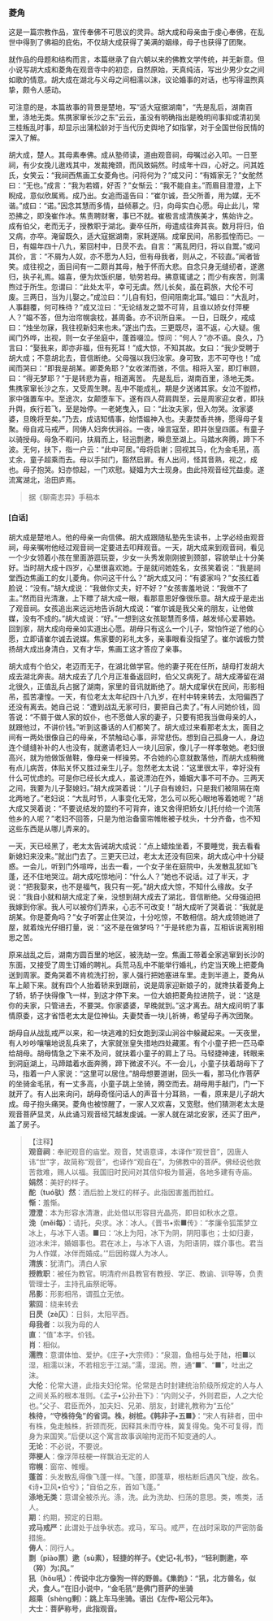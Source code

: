 <script type="text/javascript">
    var head = document.getElementsByTagName('head')[0];
    cssURL = '/public/liao.css';
    linkTag = document.createElement('link');
    linkTag.href = cssURL;
    linkTag.setAttribute('type','text/css');
    linkTag.setAttribute('rel','stylesheet');
    head.appendChild(linkTag);
</script>
### 菱角

这是一篇宗教作品，宣传奉佛不可思议的灵异。胡大成和母亲由于虔心奉佛，在乱世中得到了佛祖的庇佑，不仅胡大成获得了美满的姻缘，母子也获得了团聚。

就作品的母题和结构而言，本篇继承了自六朝以来的佛教文学传统，并无新意。但小说写胡大成和菱角在观音寺中的初恋，自然原始，天真纯洁，写出少男少女之间如歌的情意。胡大成在湖北与义母之间相濡以沫，议论婚事的对话，也写得温煦真挚，颇令人感动。

可注意的是，本篇故事的背景是楚地，写“适大寇据湖南”，“先是乱后，湖南百里，涤地无类。焦携家窜长沙之东”云云，虽没有明确指出是晚明间事抑或清初吴三桂叛乱时事，却显示出蒲松龄对于当代历史舆地了如指掌，对于全国世俗民情的深入了解。

胡大成，楚人。其母素奉佛。成从塾师读，道由观音祠，母嘱过必入叩。一日至祠，有少女挽儿遨戏其中，发裁掩颈，而风致娟然。时成年十四，心好之。问其姓氏，女笑云：“我祠西焦画工女菱角也。问将何为？”成又问：“有婿家无？”女酡然曰：“无也。”成言：“我为若婿，好否？”女惭云：“我不能自主。”而眉目澄澄，上下睨成，意似欣属焉。成乃出。女追而遥告曰：“崔尔诚，吾父所善，用为媒，无不谐。”成曰：“诺。”因念其慧而多情，益倾慕之。归，向母实白心愿。母止此儿，常恐拂之，即浼崔作冰。焦责聘财奢，事已不就。崔极言成清族美才，焦始许之。
成有伯父，老而无子，授教职于湖北。妻卒任所，母遣成往奔其丧。数月将归，伯又病，亦卒。淹留既久，适大寇据湖南，家耗遂隔。成窜民间，吊影孤惶而已。一日，有媪年四十八九，萦回村中，日昃不去。自言：“离乱罔归，将以自鬻。”或问其价，言：“不屑为人奴，亦不愿为人妇，但有母我者，则从之，不较直。”闻者皆笑。成往视之，面目间有一二颇肖其母，触于怀而大悲。自念只身无缝纫者，遂邀归，执子礼焉。媪喜，便为炊饭织屡，劬劳若母。拂意辄谴之；而少有疾苦，则濡煦过于所生。忽谓曰：“此处太平，幸可无虞。然儿长矣，虽在羁旅，大伦不可废。三两日，当为儿娶之。”成泣曰：“儿自有妇，但间阻南北耳。”媪曰：“大乱时，人事翻覆，何可株待？”成又泣曰：“无论结发之盟不可背，且谁以娇女付萍梗人？”媪不答，但为治帘幌衾枕，甚周备。亦不识所自来。
一日，日既夕，戒成曰：“烛坐勿寐，我往视新妇来也未。”遂出门去。三更既尽，温不返，心大疑。俄闻门外哗，出视，则一女子坐庭中，蓬首啜泣。惊问：“何人？”亦不语。良久，乃言曰：“娶我来，即亦非福，但有死耳！”成大惊，不知其故。女曰：“我少受聘于胡大成；不意胡北去，音信断绝。父母强以我归汝家。身可致，志不可夺也！”成闻而哭曰：“即我是胡某。卿菱角耶？”女收涕而骇，不信。相将入室，即灯审顾，曰：“得无梦耶？”于是转悲为喜，相道离苦。
先是乱后，湖南百里，涤地无类。焦携家窜长沙之东，又受周生聘。乱中不能成礼，期是夕送诸其家。女泣不盥栉，家中强置车中。至途次，女颠堕车下。遂有四人荷肩舆至，云是周家迎女者，即扶升舆，疾行若飞，至是始停。一老姥曳入，曰：“此汝夫家，但入勿哭。汝家婆婆，旦晚将至矣。”乃去，成诘知情事，始悟媪神入也。夫妻焚香共祷，愿得母子复聚。母自戎马戒严，同俦人妇奔伏涧谷。一夜，噪言寇至，即并张皇四匿。有童子以骑授母。母急不暇问，扶肩而上，轻迅剽遬，瞬息至湖上。马踏水奔腾，蹄下不波。无何，扶下，指一户云：“此中可居。”母将启谢；回视其马，化为金毛犼，高丈余，童子超乘而去。母以手挝门，豁然启扉。有人出问，怪其音熟，视之，成也。母子抱哭。妇亦惊起，一门欢慰。疑媪为大士现身。由此持观音经咒益虔。遂流寓湖北，治田庐焉。

</section>

> 据《聊斋志异》手稿本

#### [白话]
<aside>

胡大成是楚地人。他的母亲一向信佛。胡大成跟随私塾先生读书，上学必经由观音祠，母亲嘱咐他经过观音祠一定要进去叩拜观音。一天，胡大成来到观音祠，看见一个少女领着小孩在里面游逛玩耍，少女一头秀发刚刚披到颈部，容貌举止十分美好。当时胡大成十四岁，心里很喜欢她。于是就问她姓名，女孩笑着说：“我是祠堂西边焦画工的女儿菱角。你问这干什么？”胡大成又问：“有婆家吗？”女孩红着脸说：“没有。”胡大成说：“我做你丈夫，好不好？”女孩害羞地说：“我做不了主。”然而目光清澈，上下瞟了胡大成一眼，看那意思好像很乐意。胡大成于是走出了观音祠。女孩追出来远远地告诉胡大成说：“崔尔诚是我父亲的朋友，让他做媒，没有不成的。”胡大成说：“好。”一想到这女孩聪慧而多情，越发倾心爱慕她。回到家，胡大成向母亲如实道出心愿。胡母只有这么一个儿子，常怕忤逆了他的心愿，立即请崔尔诚去说媒。焦家要的彩礼太多，亲事眼看没指望了。崔尔诚极力赞扬胡大成出身清白，又有才华，焦画工这才答应了亲事。

胡大成有个伯父，老迈而无子，在湖北做学官。他的妻子死在任所，胡母打发胡大成去湖北奔丧。胡大成去了几个月正准备返回时，伯父又病死了。胡大成滞留在湖北很久，正值乱兵占据了湖南，家里的音讯就断绝了。胡大成窜伏在民间，形影相吊，孤苦凄惶。一天，有位老太太年纪四十八九岁，在村中转来转去，太阳偏西了还没有离去。她自己说：“遭到战乱无家可归，要把自己卖了。”有人问她价钱，回答说：“不屑于做人家的奴仆，也不愿做人家的妻子，只要有把我当做母亲的人，就跟他过，不讲价钱。”听到这番话的人们都笑了。胡大成过来看那老太太，面目之间有一两处很像自己的母亲，不禁触动心事，非常悲伤。想到自己孤身一人，身边连个缝缝补补的人也没有，就邀请老妇人一块儿回家，像儿子一样孝敬她。老妇很高兴，就为他做饭做鞋，像母亲一样操劳。不合她的心意就数落他，而胡大成稍微有点儿病苦，体贴关怀又胜过亲生儿子。忽然老太太说：“这里很太平，幸好没有什么可忧虑的。可是你已经长大成人，虽说漂泊在外，婚姻大事不可不办。三两天之间，我要为儿子娶媳妇。”胡大成哭着说：“儿子自有媳妇，只是我们被阻隔在南北两地了。”老妇说：“大乱时节，人事变化无常，怎么可以死心眼地等着她呢？”胡大成又哭着说：“不要说结发的盟约不可背弃，谁又舍得把娇女儿托付给一个流落他乡的人呢？”老妇不回答，只是为他治备窗帘帷帐被子枕头，十分齐备，也不知这些东西是从哪儿弄来的。

一天，天已经黑了，老太太告诫胡大成说：“点上蜡烛坐着，不要睡觉，我去看看新媳妇来没来。”就出门去了。三更天已过，老太太还没有回来，胡大成心中十分疑惑。一会儿，听到门外喧哗，出去一看，一个女子坐在庭院中，头发散乱犹如飞蓬，还不住地哭泣。胡大成吃惊地问：“什么人？”她也不说话。过了半天，才说：“把我娶来，也不是福气，我只有一死。”胡大成大惊，不知什么缘故。女子说：“我自小就和胡大成定了亲，没想到胡大成去了湖北，音信断绝。父母强迫把我嫁到你家。我人可以被你们弄来，心志不可改变！”胡大成听了哭着说：“我就是胡某。你是菱角吗？”女子听罢止住哭泣，十分吃惊，不敢相信。胡大成领她进了屋，就着烛光仔细打量，说：“这不是在做梦吗？”于是转悲为喜，互相诉说离别相思之苦。

原来战乱之后，湖南方圆百里的地区，被洗劫一空。焦画工带着全家逃窜到长沙的东面，又接受了周生订婚的聘礼。兵荒马乱中不能举行婚礼，约定当天晚上把菱角送到周家。菱角哭着不肯梳洗打扮，家人强行把她塞进车里。走到半道上，菱角从车上颠下来。就有四个人抬着轿来到跟前，说是周家迎新娘子的，就搀扶着菱角上了轿，轿子快得像飞一样，到这才停下来。一位大娘把菱角拉进院子，说：“这是你的夫家，只管进去，不要哭。你家婆婆，早晚就到。”这才离去。胡大成问明了事情原委，这才省悟老太太是位神仙。夫妻焚香一块儿祈祷，希望母子再次团聚。

胡母自从战乱戒严以来，和一块逃难的妇女跑到深山涧谷中躲藏起来。一天夜里，有人吵吵嚷嚷地说乱兵来了，大家就张皇失措地四处藏匿。有个小童子把一匹马牵给胡母。胡母情急之下来不及问，就扶着小童子的肩上了马。马轻捷神速，转眼来到洞庭湖上，马蹄踏着水面奔腾，蹄下微波不兴。不一会儿，小童子扶着胡母下了马，指着一户人家说：“这里可以居住。”胡母想要道谢，回头一看，那马化作菩萨的坐骑金毛犼，有一丈多高，小童子跳上坐骑，腾空而去。胡母用手敲门，门一下就开了。有人出来询问，胡母奇怪问话人的声音十分耳熟，一看，原来是儿子胡大成。母子抱头痛哭。菱角也被惊醒了，一家人又欢喜，又宽慰。他们猜测老太太是观音菩萨显灵，从此诵习观音经咒越发虔诚。一家人就在湖北安家，还买了田产，盖了房子。

</aside>

> 【注释】  
<b>观音祠</b>：奉祀观音的庙堂。观音，梵语意译，本译作“观世音”，因唐人讳“世”字，故简称“观音”，也译作“观自在”，为佛教中的菩萨。佛经说他救苦救难，赐人以福。我国旧时民间对其信仰极为普遍，各地多建有寺庙。  
<b>娟然</b>：美好的样子。  
<b>酡（tuó驮）然</b>：酒后脸上发红的样子。此指因害羞而脸红。  
<b>惭</b>：羞惭。  
<b>澄澄</b>：本为形容水清澈，此处借以形容目光晶亮，即目如秋水之意。  
<b>浼（měi每）</b>：请托，央求。冰：冰人。《晋书•索■传》：“孝廉令狐策梦立冰上，与冰下人语。■曰：‘冰上为阳，冰下为阴，阴阳事也；士如归妻，迨冰未泮，婚姻事也。君在冰上，与冰下人语，为阳语阴，媒介事也。君当为人作媒，冰伴而婚成。’”后因称媒人为冰人。  
<b>清族</b>：犹清门。清白人家  
<b>授教职</b>：被任为教官。明清府州县教官有教授、学正、教谕、训导等，负责管理士子，主持孔庙祭祀等。  
<b>吊影</b>：形影相吊，谓孤立无依。  
<b>萦回</b>：绕来转去  
<b>日昃（zè仄）</b>：日斜，太阳平西。  
<b>母我者</b>：以我为母的人  
<b>直</b>：“值”本字。价钱。  
<b>肖</b>：相似。  
<b>濡煦</b>：意谓体恤、爱护。《庄子•大宗师》：“泉涸，鱼相与处于陆，相■以湿，相濡以沫，不若相忘于江湖。”濡，湿润。煦，通“■”、“■”，吐出之沫。  
<b>大伦</b>：伦常大道，此指夫妇伦常。伦常是古时封建统治阶级所规定的人与人之间关系的根本准则。《孟子•公孙丑下》：“内则父子，外则君臣，人之大伦也。”父子、君臣而外，加夫妇、兄弟、朋友，封建礼教称为“五伦”  
<b>株待，“守株待兔”的省词。株，树桩。《韩非子•五■》</b>：“宋人有耕者，田中有株，兔走触株，折颈而死，因释其未而守株，冀复得兔。兔不可复得，而身为来国笑。”后便以这个寓言故事讽喻拘泥而不知变通的人。  
<b>无论</b>：不必说，不要说。  
<b>萍梗人</b>：像浮萍枝梗一样飘泊无定的人  
<b>帘幌</b>：窗帘、帷幔。  
<b>蓬首</b>：头发散乱得像飞蓬一样。飞蓬，即蓬草，根枯断后遇风飞旋，故名。《诗•卫风•伯兮》；“自伯之东，首如飞蓬。”  
<b>涤地无类</b>：意谓全被杀光。涤，洗。此为洗劫、扫荡的意思。类，噍类，活人。  
<b>期</b>：约期，预定的日期。  
<b>戎马戒严</b>：此谓处于战争状态。戎马，军马。戒严，在战时采取的严密防备措施。  
<b>俦人</b>：同行人。  
<b>剽（piào票）遬（sù素），轻捷的样子。《史记•礼书》，“轻利剽遬，卒（猝）为¦风。”  
<b>犼（hǒu吼）</b>：传说中北方像狗一样的野兽。《集韵》：“犼，北方兽名，似犬，食人。”在旧小说中，“金毛犼”是佛门菩萨的坐骑  
<b>超乘（shèng剩）</b>：跳上车马坐骑。语出《左传•昭公元年》。  
<b>大士</b>：菩萨称号，此指观音。  
